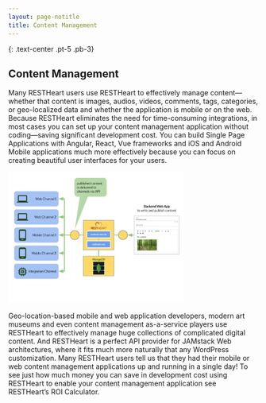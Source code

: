 ```yaml
---
layout: page-notitle
title: Content Management
---
```

{: .text-center .pt-5 .pb-3}
## Content Management


Many RESTHeart users use RESTHeart to effectively manage content—whether that content is images, audios, videos, comments, tags, categories, or geo-localized data and whether the application is mobile or on the web. Because RESTHeart eliminates the need for time-consuming integrations, in most cases you can set up your content management application without coding—saving significant development cost.
You can build Single Page Applications with Angular, React, Vue frameworks and iOS and Android Mobile applications much more effectively because you can focus on creating beautiful user interfaces for your users.

<img src="/images/restheart-content-mgmt.svg" width="70%" height="auto" class="mx-auto d-block img-responsive" />

Geo-location-based mobile and web application developers, modern art museums and even content management as-a-service players use RESTHeart to effectively manage huge collections of complicated digital content. And RESTHeart is a perfect API provider for JAMstack Web architectures, where it fits much more naturally that any WordPress customization. Many RESTHeart users tell us that they had their mobile or web content management applications up and running in a single day!
To see just how much money you can save in development cost using RESTHeart to enable your content management application see RESTHeart’s ROI Calculator.